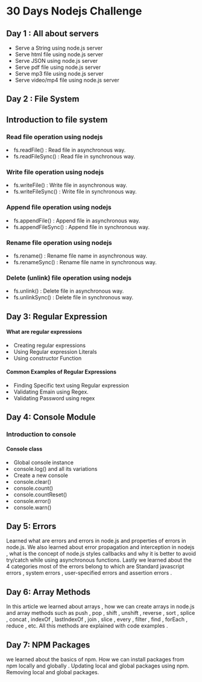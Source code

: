 # 30 Days Nodejs Challenge

## Day 1 : All about servers
<ul>
 <li> Serve a String using node.js server</li>
<li>Serve html file using node.js server</li>
<li>Serve JSON using node.js server</li>
<li>Serve pdf file using node.js server</li>
<li>Serve mp3 file using node.js server</li>
<li>Serve video/mp4 file using node.js server</li>
</ul>

## Day 2 : File System
<h2>Introduction to file system</h2>
<h3>Read file operation using nodejs</h3>
<li>fs.readFile() : Read file in asynchronous way.</li>
<li>fs.readFileSync() : Read file in synchronous way.</li>
<h3>Write file operation using nodejs</h3>
<li>fs.writeFile() : Write file in asynchronous way.</li>
<li>fs.writeFileSync() : Write file in synchronous way.</li>
<h3>Append file operation using nodejs</h3>
<li>fs.appendFile() : Append file in asynchronous way.</li>
<li>fs.appendFileSync() : Append file in synchronous way.</li>
<h3>Rename file operation using nodejs</h3>
<li>fs.rename() : Rename file name in asynchronous way.</li>
<li>fs.renameSync() : Rename file name in synchronous way.</li>
<h3>Delete (unlink) file operation using nodejs</h3>
<li>fs.unlink() : Delete file in asynchronous way.</li>
<li>fs.unlinkSync() : Delete file in synchronous way.</li>

## Day 3: Regular Expression
<h4>What are regular expressions</h4>
<li>Creating regular expressions</li>
<li>Using Regular expression Literals</li>
<li>Using constructor Function</li>
<h4>Common Examples of Regular Expressions</h4>
<li>Finding Specific text using Regular expression</li>
<li>Validating Emain using Regex.</li>
<li>Validating Password using regex</li>

## Day 4: Console Module
<h3>Introduction to console</h3>
<h4>Console class</h4>
<li>Global console instance</li>
<li>console.log() and all its variations</li>
<li>Create a new console</li>
<li>console.clear()</li>
<li>console.count()</li>
<li>console.countReset()</li>
<li>console.error()</li>
<li>console.warn()</li>

## Day 5: Errors
Learned what are errors and errors in node.js and properties of errors in node.js.
We also learned about error propagation and interception in nodejs , what is the concept of node.js styles callbacks and why it is better to avoid try/catch while using asynchronous functions. Lastly we learned about the 4 categories most of the errors belong to which are 
Standard javascript errors , system errors , user-specified errors and assertion errors .

## Day 6: Array Methods
In this article we learned about arrays , how we can create arrays in node.js and array methods such as push , pop , shift , unshift , reverse , sort , splice , concat , indexOf , lastIndexOf , join , slice , every , filter , find , forEach , reduce , etc. All this methods are explained with code examples .

## Day 7: NPM Packages
we learned about the basics of npm. How we can install packages from npm locally and globally . Updating local and global packages using npm. Removing local and global packages.
